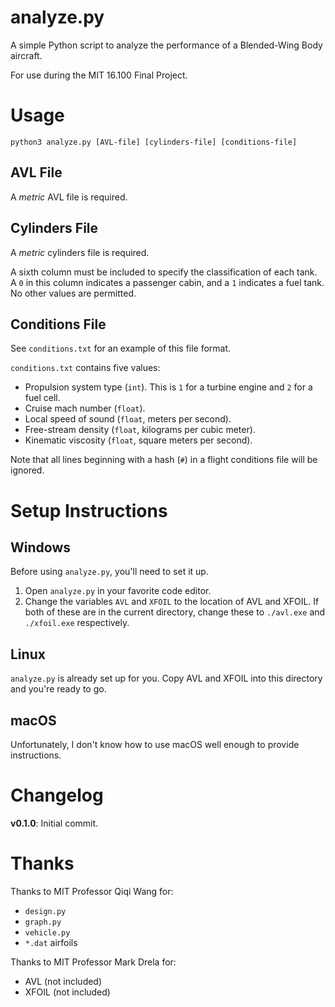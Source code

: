 # analyze.py

A simple Python script to analyze the performance of a Blended-Wing Body aircraft.

For use during the MIT 16.100 Final Project.

# Usage

```
python3 analyze.py [AVL-file] [cylinders-file] [conditions-file]
```

## AVL File

A *metric* AVL file is required.

## Cylinders File

A *metric* cylinders file is required.

A sixth column must be included to specify the classification of each tank.
A `0` in this column indicates a passenger cabin, and a `1` indicates a fuel tank.
No other values are permitted.

## Conditions File

See `conditions.txt` for an example of this file format.

`conditions.txt` contains five values:
- Propulsion system type (`int`).  This is `1` for a turbine engine and `2` for a fuel cell.
- Cruise mach number (`float`).
- Local speed of sound (`float`, meters per second).
- Free-stream density (`float`, kilograms per cubic meter).
- Kinematic viscosity (`float`, square meters per second).

Note that all lines beginning with a hash (`#`) in a flight conditions file will be ignored. 

# Setup Instructions

## Windows

Before using `analyze.py`, you'll need to set it up.

1. Open `analyze.py` in your favorite code editor.
2. Change the variables `AVL` and `XFOIL` to the location of AVL and XFOIL.  If both of these are in the current
directory, change these to `./avl.exe` and `./xfoil.exe` respectively.

## Linux

`analyze.py` is already set up for you.  Copy AVL and XFOIL into this directory and you're ready to go.

## macOS

Unfortunately, I don't know how to use macOS well enough to provide instructions.

# Changelog

**v0.1.0**: Initial commit.

# Thanks

Thanks to MIT Professor Qiqi Wang for:
- `design.py`
- `graph.py`
- `vehicle.py`
- `*.dat` airfoils

Thanks to MIT Professor Mark Drela for:
- AVL (not included)
- XFOIL (not included)
